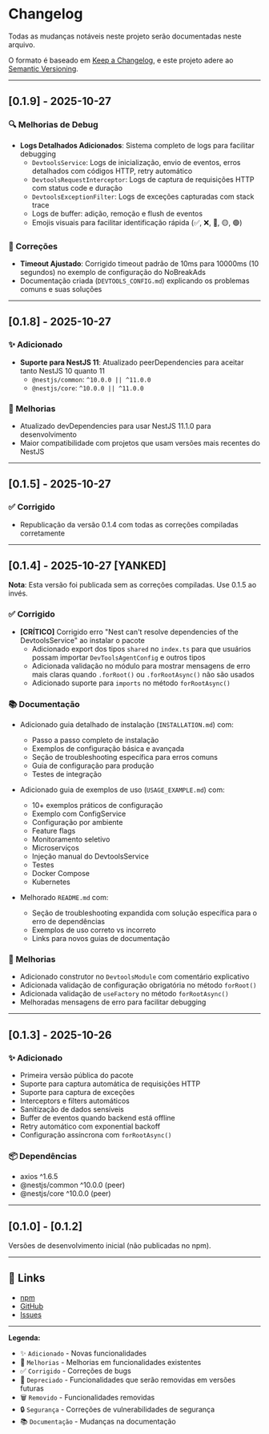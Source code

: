 # Changelog

Todas as mudanças notáveis neste projeto serão documentadas neste arquivo.

O formato é baseado em [Keep a Changelog](https://keepachangelog.com/pt-BR/1.0.0/),
e este projeto adere ao [Semantic Versioning](https://semver.org/lang/pt-BR/).

---

## [0.1.9] - 2025-10-27

### 🔍 Melhorias de Debug

- **Logs Detalhados Adicionados**: Sistema completo de logs para facilitar debugging
  - `DevtoolsService`: Logs de inicialização, envio de eventos, erros detalhados com códigos HTTP, retry automático
  - `DevtoolsRequestInterceptor`: Logs de captura de requisições HTTP com status code e duração
  - `DevtoolsExceptionFilter`: Logs de exceções capturadas com stack trace
  - Logs de buffer: adição, remoção e flush de eventos
  - Emojis visuais para facilitar identificação rápida (✅, ❌, 🔴, 🟡, 🟢)

### 🐛 Correções

- **Timeout Ajustado**: Corrigido timeout padrão de 10ms para 10000ms (10 segundos) no exemplo de configuração do NoBreakAds
- Documentação criada (`DEVTOOLS_CONFIG.md`) explicando os problemas comuns e suas soluções

---

## [0.1.8] - 2025-10-27

### ✨ Adicionado

- **Suporte para NestJS 11**: Atualizado peerDependencies para aceitar tanto NestJS 10 quanto 11
  - `@nestjs/common`: `^10.0.0 || ^11.0.0`
  - `@nestjs/core`: `^10.0.0 || ^11.0.0`

### 🔧 Melhorias

- Atualizado devDependencies para usar NestJS 11.1.0 para desenvolvimento
- Maior compatibilidade com projetos que usam versões mais recentes do NestJS

---

## [0.1.5] - 2025-10-27

### ✅ Corrigido

- Republicação da versão 0.1.4 com todas as correções compiladas corretamente

---

## [0.1.4] - 2025-10-27 [YANKED]

**Nota**: Esta versão foi publicada sem as correções compiladas. Use 0.1.5 ao invés.

### ✅ Corrigido

- **[CRÍTICO]** Corrigido erro "Nest can't resolve dependencies of the DevtoolsService" ao instalar o pacote
  - Adicionado export dos tipos `shared` no `index.ts` para que usuários possam importar `DevToolsAgentConfig` e outros tipos
  - Adicionada validação no módulo para mostrar mensagens de erro mais claras quando `.forRoot()` ou `.forRootAsync()` não são usados
  - Adicionado suporte para `imports` no método `forRootAsync()`

### 📚 Documentação

- Adicionado guia detalhado de instalação (`INSTALLATION.md`) com:
  - Passo a passo completo de instalação
  - Exemplos de configuração básica e avançada
  - Seção de troubleshooting específica para erros comuns
  - Guia de configuração para produção
  - Testes de integração

- Adicionado guia de exemplos de uso (`USAGE_EXAMPLE.md`) com:
  - 10+ exemplos práticos de configuração
  - Exemplo com ConfigService
  - Configuração por ambiente
  - Feature flags
  - Monitoramento seletivo
  - Microserviços
  - Injeção manual do DevtoolsService
  - Testes
  - Docker Compose
  - Kubernetes

- Melhorado `README.md` com:
  - Seção de troubleshooting expandida com solução específica para o erro de dependências
  - Exemplos de uso correto vs incorreto
  - Links para novos guias de documentação

### 🔧 Melhorias

- Adicionado construtor no `DevtoolsModule` com comentário explicativo
- Adicionada validação de configuração obrigatória no método `forRoot()`
- Adicionada validação de `useFactory` no método `forRootAsync()`
- Melhoradas mensagens de erro para facilitar debugging

---

## [0.1.3] - 2025-10-26

### ✨ Adicionado

- Primeira versão pública do pacote
- Suporte para captura automática de requisições HTTP
- Suporte para captura de exceções
- Interceptors e filters automáticos
- Sanitização de dados sensíveis
- Buffer de eventos quando backend está offline
- Retry automático com exponential backoff
- Configuração assíncrona com `forRootAsync()`

### 📦 Dependências

- axios ^1.6.5
- @nestjs/common ^10.0.0 (peer)
- @nestjs/core ^10.0.0 (peer)

---

## [0.1.0] - [0.1.2]

Versões de desenvolvimento inicial (não publicadas no npm).

---

## 🔗 Links

- [npm](https://www.npmjs.com/package/nest-devtools-agent)
- [GitHub](https://github.com/lucasbrito-wdt/nest-devtools-agent)
- [Issues](https://github.com/lucasbrito-wdt/nest-devtools-agent/issues)

---

**Legenda:**

- ✨ `Adicionado` - Novas funcionalidades
- 🔧 `Melhorias` - Melhorias em funcionalidades existentes
- ✅ `Corrigido` - Correções de bugs
- 🚨 `Depreciado` - Funcionalidades que serão removidas em versões futuras
- 🗑️ `Removido` - Funcionalidades removidas
- 🔒 `Segurança` - Correções de vulnerabilidades de segurança
- 📚 `Documentação` - Mudanças na documentação
